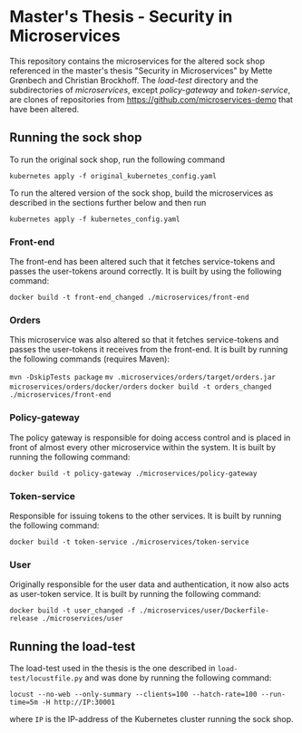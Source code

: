 # Master's Thesis - Security in Microservices

This repository contains the microservices for the altered sock shop referenced in the master's thesis "Security in Microservices" by Mette Grønbech and Christian Brockhoff.
The _load-test_ directory and the subdirectories of _microservices_, except _policy-gateway_ and _token-service_, are clones of repositories from https://github.com/microservices-demo that have been altered.

## Running the sock shop

To run the original sock shop, run the following command

`kubernetes apply -f original_kubernetes_config.yaml`

To run the altered version of the sock shop, build the microservices as described in the sections further below and then run 

`kubernetes apply -f kubernetes_config.yaml`

### Front-end

The front-end has been altered such that it fetches service-tokens and passes the user-tokens around correctly.
It is built by using the following command:

`docker build -t front-end_changed ./microservices/front-end`

### Orders

This microservice was also altered so that it fetches service-tokens and passes the user-tokens it receives from the front-end.
It is built by running the following commands (requires Maven):

`mvn -DskipTests package`
`mv .microservices/orders/target/orders.jar microservices/orders/docker/orders`
`docker build -t orders_changed ./microservices/front-end`

### Policy-gateway

The policy gateway is responsible for doing access control and is placed in front of almost every other microservice within the system.
It is built by running the following command:

`docker build -t policy-gateway ./microservices/policy-gateway`

### Token-service

Responsible for issuing tokens to the other services.
It is built by running the following command:

`docker build -t token-service ./microservices/token-service`

### User

Originally responsible for the user data and authentication, it now also acts as user-token service.
It is built by running the following command:

`docker build -t user_changed -f ./microservices/user/Dockerfile-release ./microservices/user`

## Running the load-test

The load-test used in the thesis is the one described in `load-test/locustfile.py` and was done by running the following command:

`locust --no-web --only-summary --clients=100 --hatch-rate=100 --run-time=5m -H http://IP:30001`

where `IP` is the IP-address of the Kubernetes cluster running the sock shop.